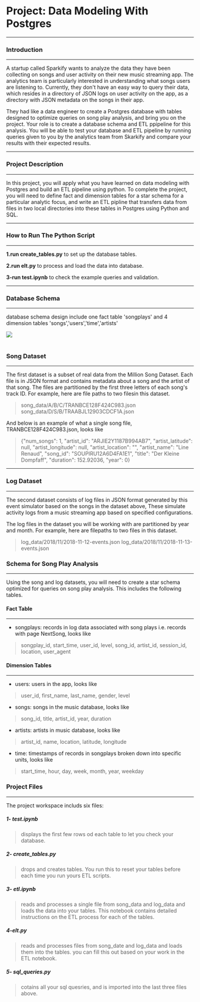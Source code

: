 # Project: Data Modeling With Postgres
---

### Introduction
---

A startup called Sparkify wants to analyze the data they have been collecting on songs and user activity on their new music streaming app. The analytics team is particularly interested in understanding what songs users are listening to. Currently, they don't have an easy way to query their data, which resides in a directory of JSON logs on user activity on the app, as a directory with JSON metadata on the songs in their app.

They had like a data engineer to create a Postgres database with tables designed to optimize queries on song play analysis, and bring you on the project. Your role is to create a database schema and ETL ppipeline for this analysis. You will be able to test your database and ETL pipeline by running queries given to you by the analytics team from Skarkify and compare your results with their expected results.

---
### Project Description
---
In this project, you will apply what you have learned on data modeling with Postgres and build an ETL pipeline using python. To complete the project, you will need to define fact and dimension tables for a star schema for a particular analytic focus, and write an ETL pipline that transfers data from files in two local directories into these tables in Postgres using Python and SQL.

---
### How to Run The Python Script
---
**1.run create_tables.py** to set up the database tables.


**2.run elt.py** to process and load the data into database.


**3-run test.ipynb** to check the example queries and validation.

---
### Database Schema
---
database schema design include one fact table 'songplays' and 4 dimension tables 'songs','users','time','artists'

<div id="5509420858776EA140403F6002DD6AE5ECB_1469"><div id="5509420858776EA140403F6002DD6AE5ECB_1469_robot"><a href="https://cloud.smartdraw.com/share.aspx/?pubDocShare=5509420858776EA140403F6002DD6AE5ECB" target="_blank"><img src="https://cloud.smartdraw.com/cloudstorage/5509420858776EA140403F6002DD6AE5ECB/preview2.png"></a></div></div><script src="https://cloud.smartdraw.com/plugins/html/js/sdjswidget_html.js" type="text/javascript"></script><script type="text/javascript">SDJS_Widget("5509420858776EA140403F6002DD6AE5ECB",1469,1,"");</script><br/>

### Song Dataset
---

The first dataset is a subset of real data from the Million Song Dataset. Each file is in JSON format and contains metadata about a song and the artist of that song. The files are partitioned by the first three letters of each song's track ID. For example, here are file paths to two filesin this dataset.
> song_data/A/B/C/TRANBCE128F424C983.json
song_data/D/S/B/TRAABJL12903CDCF1A.json

And below is an example of what a single song file, TRANBCE128F424C983.json, looks like

> {"num_songs": 1, "artist_id": "ARJIE2Y1187B994AB7", "artist_latitude": null, "artist_longitude": null, "artist_location": "", "artist_name": "Line Renaud", "song_id": "SOUPIRU12A6D4FA1E1", "title": "Der Kleine Dompfaff", "duration": 152.92036, "year": 0}
---

### Log Dataset 
---
The second dataset consists of log files in JSON format generated by this event simulator based on the songs in the dataset above, These simulate activity logs from a music streaming app based on specified configurations.

The log files in the dataset you will be working with are partitioned by year and month. For example, here are filepaths to two files in this dataset.
> log_data/2018/11/2018-11-12-events.json
log_data/2018/11/2018-11-13-events.json

### Schema for Song Play Analysis
---
Using the song and log datasets, you will need to create a star schema optimized for queries on song play analysis. This includes the following tables.

#### Fact Table
---

- songplays: records in log data associated with song plays i.e. records with page NextSong, looks like

>songplay_id, start_time, user_id, level, song_id, artist_id, session_id, location, user_agent

#### Dimension Tables
---

- users: users in the app, looks like

>user_id, first_name, last_name, gender, level

- songs: songs in the music database, looks like

>song_id, title, artist_id, year, duration

- artists: artists in music database, looks like

>artist_id, name, location, latitude, longitude

- time: timestamps of records in songplays broken down into specific units, looks like

>start_time, hour, day, week, month, year, weekday

### Project Files
---

The project workspace includs six files:

##### 1- test.ipynb 
> displays the first few rows od each table to let you check your database.

##### 2- create_tables.py 
> drops and creates tables. You run this to reset your tables before each time you run yours ETL scripts.

##### 3- etl.ipynb 
> reads and processes a single file from song_data and log_data and loads the data into your tables. This notebook contains detailed instructions on the ETL process for each of the tables.

##### 4-elt.py
>reads and processes files from song_date and log_data and loads them into the tables. you can fill this out based on your work in the ETL notebook.

##### 5- sql_queries.py
> cotains all your sql quesries, and is imported into the last three files above.